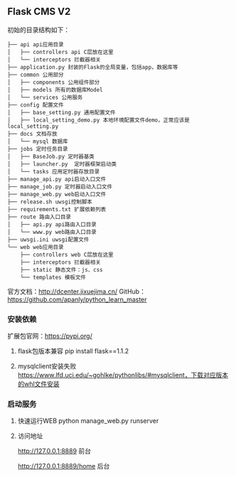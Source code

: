## Flask CMS V2

初始的目录结构如下：

~~~
├── api api应用目录
│   ├── controllers api C层放在这里
│   └── interceptors 拦截器相关
├── application.py 封装的Flask的全局变量，包括app，数据库等
├── common 公用部分
│   ├── components 公用组件部分
│   ├── models 所有的数据库Model
│   └── services 公用服务
├── config 配置文件
│   ├── base_setting.py 通用配置文件
│   ├── local_setting_demo.py 本地环境配置文件demo，正常应该是 local_setting.py
├── docs 文档存放
│   └── mysql 数据库
├── jobs 定时任务目录
│   ├── BaseJob.py 定时器基类
│   ├── launcher.py  定时器框架启动类
│   └── tasks 应用定时器存放目录
├── manage_api.py api启动入口文件
├── manage_job.py 定时器启动入口文件
├── manage_web.py web启动入口文件
├── release.sh uwsgi控制脚本
├── requirements.txt 扩展依赖列表
├── route 路由入口目录
│   ├── api.py api路由入口目录
│   └── www.py web路由入口目录
├── uwsgi.ini uwsgi配置文件
└── web web应用目录
    ├── controllers web C层放在这里
    ├── interceptors 拦截器相关
    ├── static 静态文件：js、css
    └── templates 模板文件
~~~

官方文档：http://dcenter.jixuejima.cn/
GitHub：https://github.com/apanly/python_learn_master

### 安装依赖

扩展包官网：https://pypi.org/

1. flask包版本兼容
pip install flask==1.1.2

2. mysqlclient安装失败
https://www.lfd.uci.edu/~gohlke/pythonlibs/#mysqlclient，下载对应版本的whl文件安装

### 启动服务

1. 快速运行WEB
   python manage_web.py runserver

2. 访问地址

   http://127.0.0.1:8889  前台

   http://127.0.0.1:8889/home 后台